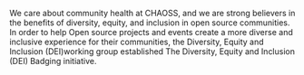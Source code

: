 We care about community health at CHAOSS, and we are strong believers in the benefits of diversity, equity, and inclusion in open source communities. In order to help Open source projects and events create a more diverse and inclusive experience for their communities, the Diversity, Equity and Inclusion (DEI)working group established The Diversity, Equity and Inclusion (DEI) Badging initiative.